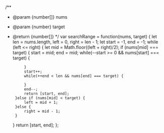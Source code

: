 /**
 * @param {number[]} nums
 * @param {number} target
 * @return {number[]}
 */
var searchRange = function(nums, target) {
    let len = nums.length, left = 0, right = len - 1;
    let start = -1, end = -1;
    while (left <= right) {
        let mid = Math.floor((left + right)/2);
        if (nums[mid] === target) {
            start = mid;
            end = mid;
            while(--start >= 0 && nums[start] === target) {
                
            }
            start++;
            while(++end < len && nums[end] === target) {
                
            }
            end--;
            return [start, end];
        }else if (nums[mid] < target) {
            left = mid + 1;
        }else {
            right = mid - 1;
        }
    }
    return [start, end];
};

